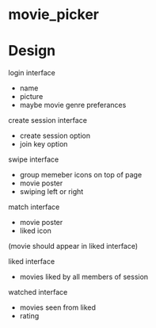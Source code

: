 # movie_picker

# Design

login interface
 - name
 - picture
 - maybe movie genre preferances

create session interface
 - create session option
 - join key option

swipe interface 
 - group memeber icons on top of page
 - movie poster
 - swiping left or right

match interface
 - movie poster 
 - liked icon 

 (movie should appear in liked interface)

liked interface
 - movies liked by all members of session

watched interface
 - movies seen from liked
 - rating



